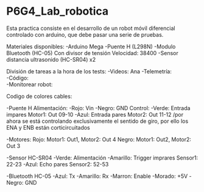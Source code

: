 # P6G4_Lab_robotica
Esta practica consiste en el desarrollo de un robot móvil diferencial controlado con arduino, que debe pasar una serie de pruebas.

Materiales disponibles:
-Arduino Mega
-Puente H (L298N)
-Modulo Bluetooth (HC-05) Con divisor de tensión Velocidad: 38400
-Sensor distancia ultrasonido (HC-SR04) x2

División de tareas a la hora de los tests:
-Videos:            Ana
-Telemetría:        
-Código:            
-Monitorear robot:  

Codigo de colores cables:

-Puente H
  Alimentación:
    -Rojo:   Vin
    -Negro:  GND
  Control:
    -Verde: Entrada impares Motor1: Out 09-10 
    -Azul:  Entrada pares   Motor2: Out 11-12
    /por ahora se está controlando exclusivamente el sentido de giro, por ello los ENA y ENB están corticircuitados

-Motores:
  Rojo:  Motor1: Out1, Motor2: Out 4
  Negro: Motor1: Out2, Motor2: Out 3  
  
-Sensor HC-SR04
  -Verde:     Alimentación
  -Amarillo:  Trigger imprares Sensor1: 22-23 
  -Azul:      Echo    pares    Sensor2: 52-53
  
-Bluetooth HC-05
  -Azul:      Tx
  -Amarillo:  Rx
  -Marron:    Enable
  -Morado:    +5V
  -Negro:     GND
